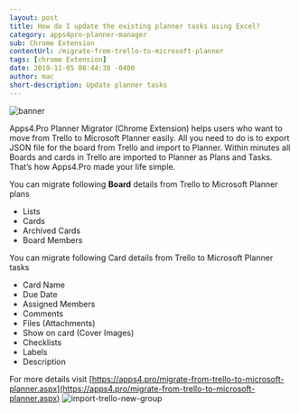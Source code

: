 ```yaml
---
layout: post
title: How do I update the existing planner tasks using Excel?
category: apps4pro-planner-manager
sub: Chrome Extension
contentUrl: /migrate-from-trello-to-microsoft-planner
tags: [chrome Extension]
date: 2019-11-05 08:44:38 -0400
author: mac
short-description: Update planner tasks
---
```

![banner](../assets/images/secondBlog/migrate-from-trello-to-planner-header.png)

Apps4.Pro Planner Migrator (Chrome Extension) helps users who want to move from Trello to Microsoft Planner easily. All you need to do is to export JSON file for the board from Trello and import to Planner. Within minutes all Boards and cards in Trello are imported to Planner as Plans and Tasks. That’s how Apps4.Pro made your life simple.

You can migrate following **Board** details from Trello to Microsoft Planner plans

+ Lists
+ Cards
+ Archived Cards
+ Board Members

You can migrate following Card details from Trello to Microsoft Planner tasks

+ Card Name
+ Due Date
+ Assigned Members
+ Comments
+ Files (Attachments)
+ Show on card (Cover Images)
+ Checklists
+ Labels
+ Description

For more details visit [https://apps4.pro/migrate-from-trello-to-microsoft-planner.aspx](https://apps4.pro/migrate-from-trello-to-microsoft-planner.aspx)
![import-trello-new-group](../assets/images/secondBlog/import-trello-new-group.png)


